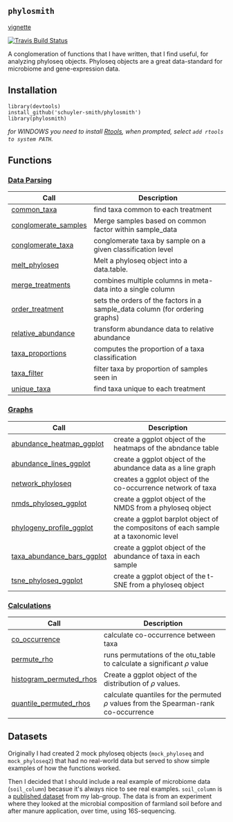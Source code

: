 
## `phylosmith`
[vignette](https://schuyler-smith.github.io/phylosmith/)

[![Travis Build
Status](https://travis-ci.org/schuyler-smith/phylosmith.svg?branch=master)](https://github.com/schuyler-smith/phylosmith)

A conglomeration of functions that I have written, that I find useful, for analyzing phyloseq objects. Phyloseq objects are a great data-standard for microbiome and gene-expression data.

## Installation

```
library(devtools)
install_github('schuyler-smith/phylosmith')
library(phylosmith)
```

*for WINDOWS you need to install <a href="https://cran.r-project.org/bin/windows/Rtools/" target="_blank" >Rtools</a>, when prompted, select `add rtools to system PATH`.*

## Functions

### [Data Parsing](https://schuyler-smith.github.io/phylosmith/data_parsing.html)

Call			     | Description
-------------------- | ------------------------------------------------------------
[common_taxa](https://schuyler-smith.github.io/phylosmith/data_parsing.html#common_taxa) | find taxa common to each treatment
[conglomerate_samples](https://schuyler-smith.github.io/phylosmith/data_parsing.html#conglomerate_samples)   |   Merge samples based on common factor within sample_data
[conglomerate_taxa](https://schuyler-smith.github.io/phylosmith/data_parsing.html#conglomerate_taxa)  |  conglomerate taxa by sample on a given classification level
[melt_phyloseq](https://schuyler-smith.github.io/phylosmith/data_parsing.html#melt_phyloseq)   |   Melt a phyloseq object into a data.table.
[merge_treatments](https://schuyler-smith.github.io/phylosmith/data_parsing.html#merge_treatments) | combines multiple columns in meta-data into a single column
[order_treatment](https://schuyler-smith.github.io/phylosmith/data_parsing.html#order_treatment) | sets the orders of the factors in a sample_data column (for ordering graphs)
[relative_abundance](https://schuyler-smith.github.io/phylosmith/data_parsing.html#relative_abundance) | transform abundance data to relative abundance
[taxa_proportions](https://schuyler-smith.github.io/phylosmith/data_parsing.html#taxa_proportions) | computes the proportion of a taxa classification
[taxa_filter](https://schuyler-smith.github.io/phylosmith/data_parsing.html#taxa_filter) | filter taxa by proportion of samples seen in
[unique_taxa](https://schuyler-smith.github.io/phylosmith/data_parsing.html#unique_taxa) | find taxa unique to each treatment

### [Graphs](https://schuyler-smith.github.io/phylosmith/graphs.html)

Call                 | Description
-------------------- | ------------------------------------------------------------
[abundance_heatmap_ggplot](https://schuyler-smith.github.io/phylosmith/graphs.html#abundance_heatmap_ggplot) | create a ggplot object of the heatmaps of the abndance table
[abundance_lines_ggplot](https://schuyler-smith.github.io/phylosmith/graphs.html#abundance_lines_ggplot) | create a ggplot object of the abundance data as a line graph
[network_phyloseq](https://schuyler-smith.github.io/phylosmith/graphs.html#network_phyloseq) | creates a ggplot object of the co-occurrence network of taxa
[nmds_phyloseq_ggplot](https://schuyler-smith.github.io/phylosmith/graphs.html#nmds_phyloseq_ggplot)  | create a ggplot object of the NMDS from a phyloseq object
[phylogeny_profile_ggplot](https://schuyler-smith.github.io/phylosmith/graphs.html#phylogeny_profile_ggplot) | create a ggplot barplot object of the compositons of each sample at a taxonomic level
[taxa_abundance_bars_ggplot](https://schuyler-smith.github.io/phylosmith/graphs.html#taxa_abundance_bars_ggplot) | create a ggplot object of the abundance of taxa in each sample
[tsne_phyloseq_ggplot](https://schuyler-smith.github.io/phylosmith/graphs.html#tsne_phyloseq_ggplot)  | create a ggplot object of the t-SNE from a phyloseq object

### [Calculations](https://schuyler-smith.github.io/phylosmith/calculations.html)

Call                 | Description
-------------------- | ------------------------------------------------------------
[co_occurrence](https://schuyler-smith.github.io/phylosmith/calculations.html#permute_rho) | calculate co-occurrence between taxa
[permute_rho](https://schuyler-smith.github.io/phylosmith/calculations.html#co_occurrence) | runs permutations of the otu_table to calculate a significant $\rho$ value
[histogram_permuted_rhos](https://schuyler-smith.github.io/phylosmith/calculations.html##histogram_permuted_rhos) | Create a ggplot object of the distribution of $\rho$ values.
[quantile_permuted_rhos](https://schuyler-smith.github.io/phylosmith/calculations.html##quantile_permuted_rhos) | calculate quantiles for the permuted $\rho$ values from the Spearman-rank co-occurrence

## Datasets

Originally I had created 2 mock phyloseq objects (`mock_phyloseq` and `mock_phyloseq2`) that had no real-world data but served to show simple examples of how the functions worked. 

Then I decided that I should include a real example of microbiome data (`soil_column`) becasue it's always nice to see real examples. `soil_column` is a <a href="https://www.frontiersin.org/articles/10.3389/fmicb.2018.03197/full" target="_blank" >published dataset</a>  from my lab-group. The data is from an experiment where they looked at the microbial composition of farmland soil before and after manure application, over time, using 16S-sequencing.
